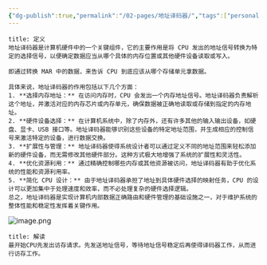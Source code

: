 ```yaml
---
{"dg-publish":true,"permalink":"/02-pages/地址译码器/","tags":["personal/blog","hardware","计算机组成原理"]}
---
```



```ad-info
title: 定义
地址译码器是计算机硬件中的一个关键组件，它的主要作用是将 CPU 发出的地址信号转换为特定的选择信号，以便确定数据应当从哪个具体的内存位置或其他硬件设备读取或写入。

即通过转换 MAR 中的数据，来告诉 CPU 到底应该从哪个存储单元拿数据。

具体来说，地址译码器的作用包括以下几个方面：
1. **选择内存地址：** 在访问内存时，CPU 会发出一个内存地址信号。地址译码器负责解析这个地址，并激活对应的内存芯片或内存单元，确保数据被正确地读取或存储到指定的内存地址。
2. **硬件设备选择：** 在计算机系统中，除了内存外，还有许多其他的输入输出设备，如硬盘、显卡、USB 接口等。地址译码器能够识别这些设备的特定地址范围，并生成相应的控制信号来激活特定的设备，进行数据交换。
3. **扩展性与管理：** 地址译码器使得系统设计者可以通过定义不同的地址范围来轻松添加新的硬件设备，而无需修改其他硬件部分。这种方式极大地增强了系统的扩展性和灵活性。
4. **优化资源利用：** 通过精确控制哪些内存或其他资源被访问，地址译码器有助于优化系统的性能和资源利用率。
5. **简化 CPU 设计：** 由于地址译码器承担了地址到具体硬件选择的映射任务，CPU 的设计可以更加集中于处理速度和效率，而不必处理复杂的硬件选择逻辑。
总之，地址译码器是实现计算机内部数据正确路由和硬件管理的基础设施之一，对于维护系统的整体性能和稳定性发挥着关键作用。
```

![image.png](https://yelanyanyu-img-bed.oss-cn-hangzhou.aliyuncs.com/img/blog/2024/08/20240820210218.png)

```ad-note
title: 解读
最开始CPU先发出访存请求。先发送地址信号，等待地址信号稳定后再使得译码器工作，从而进行访存工作。
```
